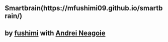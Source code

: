  <h2>Smartbrain(https://mfushimi09.github.io/smartbrain/)<h2>
 
 by <a target ="_blank" rel="noopener noreferrer" href="https://github.com/mfushimi09">fushimi</a> 
      with 
      <a target ="_blank" rel="noopener noreferrer" href="https://www.udemy.com/the-complete-web-developer-in-2018/">Andrei Neagoie</a> 
